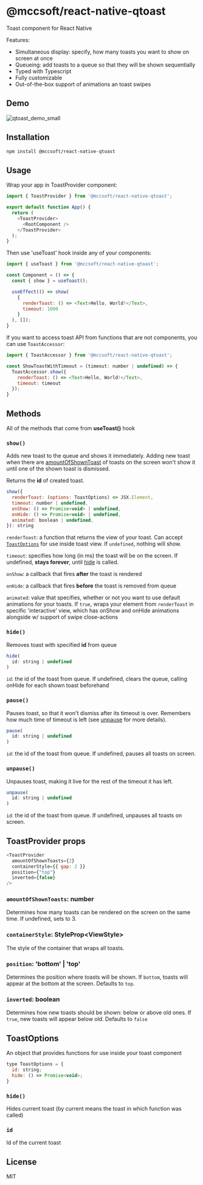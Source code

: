 # @mccsoft/react-native-qtoast

Toast component for React Native

Features:
- Simultaneous display: specify, how many toasts you want to show on screen at once
- Queueing: add toasts to a queue so that they will be shown sequentially
- Typed with Typescript
- Fully customizable
- Out-of-the-box support of animations an toast swipes

## Demo

![qtoast_demo_small](https://github.com/mccsoft/react-native-qtoast/assets/101555696/671dd688-65c7-4bba-a826-cdc9cefe22ce)

## Installation

```sh
npm install @mccsoft/react-native-qtoast
```

## Usage

Wrap your app in ToastProvider component:

```js
import { ToastProvider } from '@mccsoft/react-native-qtoast';

export default function App() {
  return (
    <ToastProvider>
      <RootComponent />
    </ToastProvider>
  );
}
```

Then use 'useToast' hook inside any of your components:
```js
import { useToast } from '@mccsoft/react-native-qtoast';

const Component = () => {
  const { show } = useToast();

  useEffect(() => show(
    {
      renderToast: () => <Text>Hello, World!</Text>,
      timeout: 1000
    }
  ), []);
}
```

If you want to access toast API from functions that are not components, you can use `ToastAccessor`:
```js
import { ToastAccessor } from '@mccsoft/react-native-qtoast';

const ShowToastWithTimeout = (timeout: number | undefined) => {
  ToastAccessor.show({
    renderToast: () => <Text>Hello, World!</Text>,
    timeout: timeout
  });
}

```

## Methods

All of the methods that come from **useToast()** hook

### `show()`

Adds new toast to the queue and shows it immediately. Adding new toast when there are [amountOfShownToast](#amountofshowntoasts) of toasts on the screen won't show it until one of the shown toast is dismissed.

Returns the **id** of created toast.

```js
show({
  renderToast: (options: ToastOptions) => JSX.Element,
  timeout: number | undefined,
  onShow: () => Promise<void> | undefined,
  onHide: () => Promise<void> | undefined,
  animated: boolean | undefined,
}): string
```

`renderToast`: a function that returns the view of your toast. Can accept [`ToastOptions`](#toastoptions) for use inside toast view. If `undefined`, nothing will show.

`timeout`: specifies how long (in ms) the toast will be on the screen. If undefined, **stays forever**, until [hide]() is called.

`onShow`: a callback that fires **after** the toast is rendered

`onHide`: a callback that fires **before** the toast is removed from queue

`animated`: value that specifies, whether or not you want to use default animations for your toasts. If `true`, wraps your element from `renderToast` in specific 'interactive' view, which has onShow and onHide animations alongside w/ support of swipe close-actions

### `hide()`

Removes toast with specified **id** from queue

```js
hide(
  id: string | undefined
)
```

`id`: the id of the toast from queue. If undefined, clears the queue, calling onHide for each shown toast beforehand

### `pause()`

Pauses toast, so that it won't dismiss after its timeout is over. Remembers how much time of timeout is left (see [unpause](#unpause) for more details).

```js
pause(
  id: string | undefined
)
```

`id`: the id of the toast from queue. If undefined, pauses all toasts on screen.

### `unpause()`

Unpauses toast, making it live for the rest of the timeout it has left.

```js
unpause(
  id: string | undefined
)
```

`id`: the id of the toast from queue. If undefined, unpauses all toasts on screen.

## ToastProvider props

```js
<ToastProvider
  amountOfShownToasts={2}
  containerStyle={{ gap: 2 }}
  position={"top"}
  inverted={false}
/>
```

### `amountOfShownToasts`: number

Determines how many toasts can be rendered on the screen on the same time. If undefined, sets to 3.

### `containerStyle`: StyleProp\<ViewStyle\>

The style of the container that wraps all toasts.

### `position`: 'bottom' | 'top'

Determines the position where toasts will be shown. If `bottom`, toasts will appear at the bottom at the screen. Defaults to `top`.

### `inverted`: boolean

Determines how new toasts should be shown: below or above old ones. If `true`, new toasts will appear below old. Defaults to `false`

## ToastOptions

An object that provides functions for use inside your toast component

```js
type ToastOptions = {
  id: string;
  hide: () => Promise<void>;
}
```

### `hide()`

Hides current toast (by current means the toast in which function was called)

### `id`

Id of the current toast

## License

MIT
